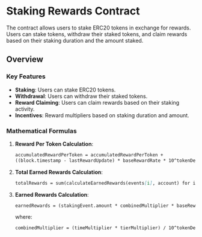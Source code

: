 
# Staking Rewards Contract

The contract allows users to stake ERC20 tokens in exchange for rewards. Users can stake tokens, withdraw their staked tokens, and claim rewards based on their staking duration and the amount staked.

## Overview

### Key Features

- **Staking**: Users can stake ERC20 tokens.
- **Withdrawal**: Users can withdraw their staked tokens.
- **Reward Claiming**: Users can claim rewards based on their staking activity.
- **Incentives**: Reward multipliers based on staking duration and amount.


### Mathematical Formulas
1. **Reward Per Token Calculation**:
    ```markdown
    accumulatedRewardPerToken = accumulatedRewardPerToken + 
    ((block.timestamp - lastRewardUpdate) * baseRewardRate * 10^tokenDecimals) / totalStaked
    ```

2. **Total Earned Rewards Calculation**:
    ```markdown
    totalRewards = sum(calculateEarnedRewards(events[i], account) for i in range(staker.processedIndex, len(events)))
    ```

3. **Earned Rewards Calculation**:
    ```markdown
    earnedRewards = (stakingEvent.amount * combinedMultiplier * baseRewardRate * stakingDuration) / 10^tokenDecimals
    ```

    where:
    ```markdown
    combinedMultiplier = (timeMultiplier * tierMultiplier) / 10^tokenDecimals
    ```
